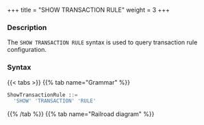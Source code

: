 +++
title = "SHOW TRANSACTION RULE"
weight = 3
+++

### Description

The `SHOW TRANSACTION RULE` syntax is used to query transaction rule configuration.

### Syntax

{{< tabs >}}
{{% tab name="Grammar" %}}
```sql
ShowTransactionRule ::=
  'SHOW' 'TRANSACTION' 'RULE'
```
{{% /tab %}}
{{% tab name="Railroad diagram" %}}
<iframe frameborder="0" name="diagram" id="diagram" width="100%" height="100%"></iframe>
{{% /tab %}}
{{< /tabs >}}

### Return Value Description

| Colume      | Description             |
|-------------|-------------------------|
| users       | users                   |
| provider    | privilege provider type |
| props       | privilege properties    |

### Example

- Query transaction rule configuration

```sql
SHOW TRANSACTION RULE;
```

```sql
mysql> SHOW TRANSACTION RULE;
+--------------+---------------+-------+
| default_type | provider_type | props |
+--------------+---------------+-------+
| LOCAL        |               |       |
+--------------+---------------+-------+
1 row in set (0.05 sec)
```

### Reserved word

`SHOW`, `TRANSACTION`, `RULE`

### Related links

- [Reserved word](/en/reference/distsql/syntax/reserved-word/)
